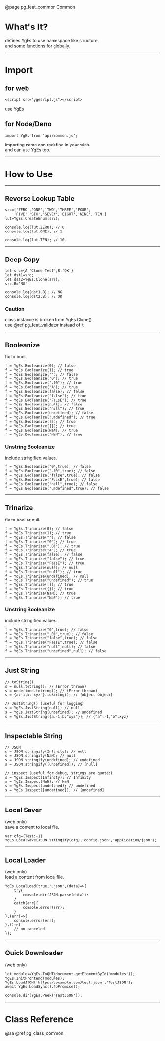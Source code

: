 ﻿@page pg_feat_common Common

# What's It?

defines YgEs to use namespace like structure.  
and some functions for globally.  

-----
# Import

## for web

```
<script src="yges/ipl.js"></script>
```
use YgEs

## for Node/Deno

```
import YgEs from 'api/common.js';
```
importing name can redefine in your wish.  
and can use YgEs too.  

-----
# How to Use

-----
## Reverse Lookup Table

```
src=['ZERO','ONE','TWO','THREE','FOUR',
	'FIVE','SIX','SEVEN','EIGHT','NINE','TEN']
lut=YgEs.CreateEnum(src);

console.log(lut.ZERO); // 0
console.log(lut.ONE); // 1
	:
console.log(lut.TEN); // 10

```

-----
## Deep Copy

```
let src={A:'Clone Test',B:'OK'}
let dst1=src;
let dst2=YgEs.Clone(src);
src.B='NG';

console.log(dst1.B); // NG 
console.log(dst2.B); // OK 
```

### Caution

class instance is broken from YgEs.Clone()  
use @ref pg_feat_validator instaad of it  

-----
## Booleanize

fix to bool.  

```
f = YgEs.Booleanize(0); // false
f = YgEs.Booleanize(1); // true
f = YgEs.Booleanize(""); // false
f = YgEs.Booleanize("0"); // true
f = YgEs.Booleanize(".00"); // true
f = YgEs.Booleanize("A"); // true
f = YgEs.Booleanize(false); // false
f = YgEs.Booleanize("false"); // true
f = YgEs.Booleanize("FaLsE"); // true
f = YgEs.Booleanize(null); // false
f = YgEs.Booleanize("null"); // true
f = YgEs.Booleanize(undefined); // false
f = YgEs.Booleanize("undefined"); // true
f = YgEs.Booleanize([]); // true
f = YgEs.Booleanize({}); // true
f = YgEs.Booleanize(NaN); // true
f = YgEs.Booleanize("NaN"); // true
```

### Unstring Booleanize

include stringified values.  

```
f = YgEs.Booleanize("0",true); // false
f = YgEs.Booleanize(".00",true); // false
f = YgEs.Booleanize("false",true); // false
f = YgEs.Booleanize("FaLsE",true); // false
f = YgEs.Booleanize("null",true); // false
f = YgEs.Booleanize("undefined",true); // false
```

-----
## Trinarize

fix to bool or null.  

```
f = YgEs.Trinarize(0); // false
f = YgEs.Trinarize(1); // true
f = YgEs.Trinarize(""); // false
f = YgEs.Trinarize("0"); // true
f = YgEs.Trinarize(".00"); // true
f = YgEs.Trinarize("A"); // true
f = YgEs.Trinarize(false); // false
f = YgEs.Trinarize("false"); // true
f = YgEs.Trinarize("FaLsE"); // true
f = YgEs.Trinarize(null); // null
f = YgEs.Trinarize("null"); // true
f = YgEs.Trinarize(undefined); // null
f = YgEs.Trinarize("undefined"); // true
f = YgEs.Trinarize([]); // true
f = YgEs.Trinarize({}); // true
f = YgEs.Trinarize(NaN); // true
f = YgEs.Trinarize("NaN"); // true
```

### Unstring Booleanize

include stringified values.  

```
f = YgEs.Trinarize("0",true); // false
f = YgEs.Trinarize(".00",true); // false
f = YgEs.Trinarize("false",true); // false
f = YgEs.Trinarize("FaLsE",true); // false
f = YgEs.Trinarize("null",null); // false
f = YgEs.Trinarize("undefined",null); // false
```

-----
## Just String

```
// toString()
s = null.totring(); // (Error thrown) 
s = undefined.totring(); // (Error thrown) 
s = {a:-1,b:"xyz"}.toString(); // [object Object] 

// JustString() (useful for logging)
s = YgEs.JustString(null); // null 
s = YgEs.JustString(undefined); // undefined 
s = YgEs.JustString({a:-1,b:"xyz"}); // {"a":-1,"b":xyz} 
```

-----
## Inspectable String

```
// JSON
s = JSON.stringify(Infinity); // null 
s = JSON.stringify(NaN); // null 
s = JSON.stringify(undefined); // undefined 
s = JSON.stringify([undefined]); // [null] 

// inspect (useful for debug, strings are quoted)
s = YgEs.Inspect(Infinity); // Infinity
s = YgEs.Inspect(NaN); // NaN
s = YgEs.Inspect(undefined); // undefined 
s = YgEs.Inspect([undefined]); // [undefined] 
```

-----
## Local Saver

(web only)  
save a content to local file.  

```
var cfg={Test:-1}
YgEs.LocalSave(JSON.stringify(cfg),'config.json','application/json');
```

-----
## Local Loader

(web only)  
load a content from local file.  

```
YgEs.LocalLoad(true,'.json',(data)=>{
	try{
		console.dir(JSON.parse(data));
	}
	catch(err){
		console.error(err);
	}
},(err)=>{
	console.error(err);
},()=>{
	// on canceled 
});
```

-----
## Quick Downloader

(web only)  
```
let modules=YgEs.ToQHT(document.getElementById('modules'));
YgEs.InitFrontend(modules);
YgEs.LoadJSON('https://example.com/test.json','TestJSON');
await YgEs.LoadSync().ToPromise();

console.dir(YgEs.Peek('TestJSON'));
```

-----
# Class Reference

@sa @ref pg_class_common
